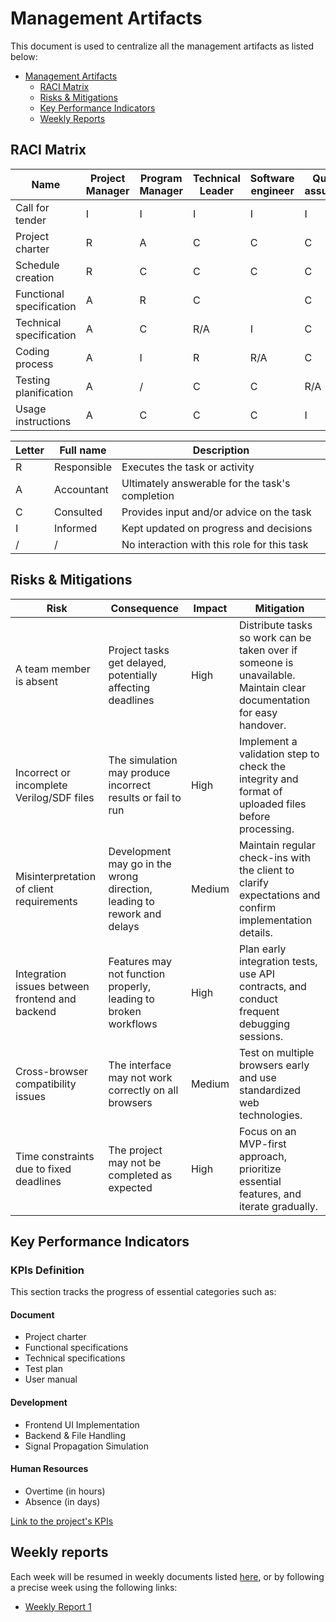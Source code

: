 # Management Artifacts

This document is used to centralize all the management artifacts as listed below:

- [Management Artifacts](#management-artifacts)
    - [RACI Matrix](#raci-matrix)
    - [Risks \& Mitigations](#risks--mitigations)
    - [Key Performance Indicators](#key-performance-indicators)
    - [Weekly Reports](#weekly-reports)


## RACI Matrix

| Name                     | Project Manager | Program Manager | Technical Leader | Software engineer | Quality assurance | Technical Writer | Client | Stakeholders |
| ------------------------ | --------------- | --------------- | ---------------- | ----------------- | ----------------- | ---------------- | ------ | ------------ |
| Call for tender          | I               | I               | I                | I                 | I                 | I                | R      | C            |
| Project charter          | R               | A               | C                | C                 | C                 | C                | I      | I            |
| Schedule creation        | R               | C               | C                | C                 | C                 | C                | /      | I            |
| Functional specification | A               | R               | C                |                   | C                 | /                | C      | I            |
| Technical specification  | A               | C               | R/A              | I                 | C                 | /                | C      | I            |
| Coding process           | A               | I               | R                | R/A               | C                 | /                | /      | /            |
| Testing planification    | A               | /               | C                | C                 | R/A               | I                | /      | /            |
| Usage instructions       | A               | C               | C                | C                 | I                 | R/A              | I      | I            |


| Letter | Full name   | Description                                     |
| ------ | ----------- | ----------------------------------------------- |
| R      | Responsible | Executes the task or activity                   |
| A      | Accountant  | Ultimately answerable for the task's completion |
| C      | Consulted   | Provides input and/or advice on the task        |
| I      | Informed    | Kept updated on progress and decisions          |
| /      | /           | No interaction with this role for this task     |


## Risks & Mitigations

| Risk                                            | Consequence                                                             | Impact | Mitigation                                                                                                            |
| ----------------------------------------------- | ----------------------------------------------------------------------- | ------ | --------------------------------------------------------------------------------------------------------------------- |
| A team member is absent                         | Project tasks get delayed, potentially affecting deadlines              | High   | Distribute tasks so work can be taken over if someone is unavailable. Maintain clear documentation for easy handover. |
| Incorrect or incomplete Verilog/SDF files       | The simulation may produce incorrect results or fail to run             | High   | Implement a validation step to check the integrity and format of uploaded files before processing.                    |
| Misinterpretation of client requirements        | Development may go in the wrong direction, leading to rework and delays | Medium | Maintain regular check-ins with the client to clarify expectations and confirm implementation details.                |
| Integration issues between frontend and backend | Features may not function properly, leading to broken workflows         | High   | Plan early integration tests, use API contracts, and conduct frequent debugging sessions.                             |
| Cross-browser compatibility issues              | The interface may not work correctly on all browsers                    | Medium | Test on multiple browsers early and use standardized web technologies.                                                |
| Time constraints due to fixed deadlines         | The project may not be completed as expected                            | High   | Focus on an MVP-first approach, prioritize essential features, and iterate gradually.                                 |

## Key Performance Indicators

### KPIs Definition

This section tracks the progress of essential categories such as:

#### Document

- Project charter
- Functional specifications
- Technical specifications
- Test plan
- User manual

#### Development

- Frontend UI Implementation
- Backend & File Handling
- Signal Propagation Simulation

#### Human Resources

- Overtime (in hours)
- Absence (in days)



[Link to the project's KPIs](https://docs.google.com/spreadsheets/d/1lKQXDnr6URSxp91wiu2Fs49hylzF8wXtzzzS_iBUTE4/edit?usp=sharing)


## Weekly reports


Each week will be resumed in weekly documents listed [here](TBD), or by following a precise week using the following links:

- [Weekly Report 1](WeeklyReport1.md)


